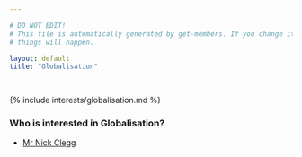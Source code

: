 ```yaml
---

# DO NOT EDIT!
# This file is automatically generated by get-members. If you change it, bad
# things will happen.

layout: default
title: "Globalisation"

---
```


{% include interests/globalisation.md %}

### Who is interested in Globalisation?


* [Mr Nick Clegg](members/mr-nick-clegg.html)
